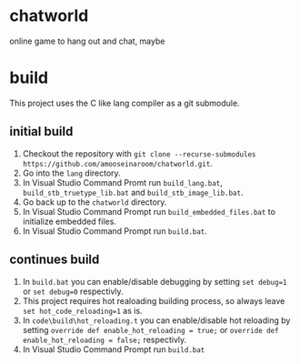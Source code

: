 # chatworld
online game to hang out and chat, maybe

# build
This project uses the C like lang compiler as a git submodule.

## initial build
1. Checkout the repository with `git clone --recurse-submodules https://github.com/amooseinaroom/chatworld.git`.
2. Go into the `lang` directory.
3. In Visual Studio Command Promt run `build_lang.bat`, `build_stb_truetype_lib.bat` and `build_stb_image_lib.bat`.
4. Go back up to the `chatworld` directory.
5. In Visual Studio Command Prompt run `build_embedded_files.bat` to initialize embedded files.
6. In Visual Studio Command Prompt run `build.bat`.

## continues build
1. In `build.bat` you can enable/disable debugging by setting `set debug=1` or `set debug=0` respectivly.
2. This project requires hot realoading building process, so always leave `set hot_code_reloading=1` as is.
3. In `code\build\hot_reloading.t` you can enable/disable hot reloading by setting `override def enable_hot_reloading = true;` or `override def enable_hot_reloading = false;` respectivly.
4. In Visual Studio Command Prompt run `build.bat`
